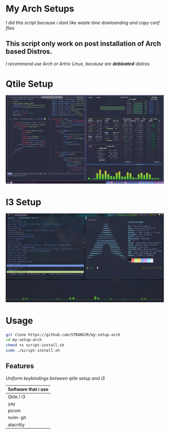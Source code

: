 # My Arch Setups
_I did this script because i dont like waste time dowloanding and copy conf files_

## This script only work on post installation of Arch based Distros.

_I recommend use Arch or Artrix Linux, because are **debloated** distros_

# Qtile Setup
![Qtile](/img/qtile.png)

# I3 Setup
![i3](/img/i3.png)

# Usage
```bash
git clone https://github.com/STR4NG3R/my-setup-arch
cd my-setup-arch
chmod +x script-install.sh
sudo ./script-install.sh
```

## Features
_Uniform keybindings between qtile setup and i3_

| Software that i use |
| ------------------- |
| Qtile / i3          |
| yay                 |
| picom               |
| nvim-git            |
| alacritty           |

